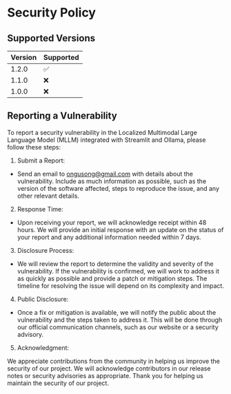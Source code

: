 # Security Policy

## Supported Versions

| Version | Supported          |
| ------- | ------------------ |
| 1.2.0   | :white_check_mark: |
| 1.1.0   | :x:                |
| 1.0.0   | :x:                |

## Reporting a Vulnerability

To report a security vulnerability in the Localized Multimodal Large Language Model (MLLM) integrated with Streamlit and Ollama, please follow these steps:

1. Submit a Report:

- Send an email to ongusong@gmail.com with details about the vulnerability. Include as much information as possible, such as the version of the software affected, steps to reproduce the issue, and any other relevant details.
2. Response Time:

- Upon receiving your report, we will acknowledge receipt within 48 hours. We will provide an initial response with an update on the status of your report and any additional information needed within 7 days.
3. Disclosure Process:

- We will review the report to determine the validity and severity of the vulnerability. If the vulnerability is confirmed, we will work to address it as quickly as possible and provide a patch or mitigation steps. The timeline for resolving the issue will depend on its complexity and impact.
4. Public Disclosure:

- Once a fix or mitigation is available, we will notify the public about the vulnerability and the steps taken to address it. This will be done through our official communication channels, such as our website or a security advisory.
5. Acknowledgment:

We appreciate contributions from the community in helping us improve the security of our project. We will acknowledge contributors in our release notes or security advisories as appropriate.
Thank you for helping us maintain the security of our project.
